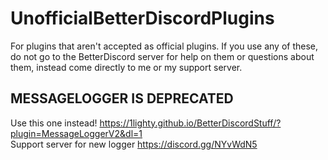 # UnofficialBetterDiscordPlugins
For plugins that aren't accepted as official plugins. If you use any of these, do not go to the BetterDiscord server for help on them or questions about them, instead come directly to me or my support server.

## MESSAGELOGGER IS DEPRECATED
Use this one instead! https://1lighty.github.io/BetterDiscordStuff/?plugin=MessageLoggerV2&dl=1  
Support server for new logger https://discord.gg/NYvWdN5
